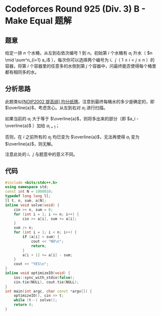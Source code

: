 # Codeforces Round 925 (Div. 3) B - Make Equal 题解

## 题意

给定一排 $n$ 个水桶，从左到右依次编号 $1$ 到 $n$。初始第 $i$ 个水桶有 $a_i$ 升水（ $n \mid \sum^n_{i=1} a_i$ ），每次你可以选择两个编号为 $i$、$j$（ $1 \leq i < j \leq n$ ）的容器，将第 $i$ 个容器里的任意多的水倒到第 $j$ 个容器中，问最终能否使得每个桶里都有相同多的水。

## 分析思路

此题类似[[NOIP2002 提高组] 均分纸牌](https://www.luogu.com.cn/problem/P1031)。注意到最终每桶水的多少是确定的，即 $\overline{a}$，考虑贪心。从左到右对 $a_i$ 进行扫描。

如果当前的 $a_i$ 大于等于 $\overline{a}$，则将多出来的部分（即 $a_i - \overline{a}$ ）加给 $a_{i+1}$；

否则，在 $i$ 之前所有的 $a_j$ 均已变为 $\overline{a}$，无法再使得 $a_i$ 变为 $\overline{a}$，则无解。

注意此处的 $i$、$j$ 与题意中的意义不同。

## 代码

```cpp
#include <bits/stdc++.h>
using namespace std;
const int N = 1000010;
typedef long long ll;
ll t, n, sum, a[N];
inline void solve(void) {
    cin >> n, sum = 0;
    for (int i = 1; i <= n; i++) {
        cin >> a[i], sum += a[i];
    }
    sum /= n;
    for (int i = 1; i < n; i++) {
        if (a[i] < sum) {
            cout << "NO\n";
            return;
        }
        a[i + 1] += a[i] - sum;
    }
    cout << "YES\n";
}
inline void optimizeIO(void) {
    ios::sync_with_stdio(false);
    cin.tie(NULL), cout.tie(NULL);
}
int main(int argc, char const *argv[]) {
    optimizeIO(), cin >> t;
    while (t--) solve();
    return 0;
}

```